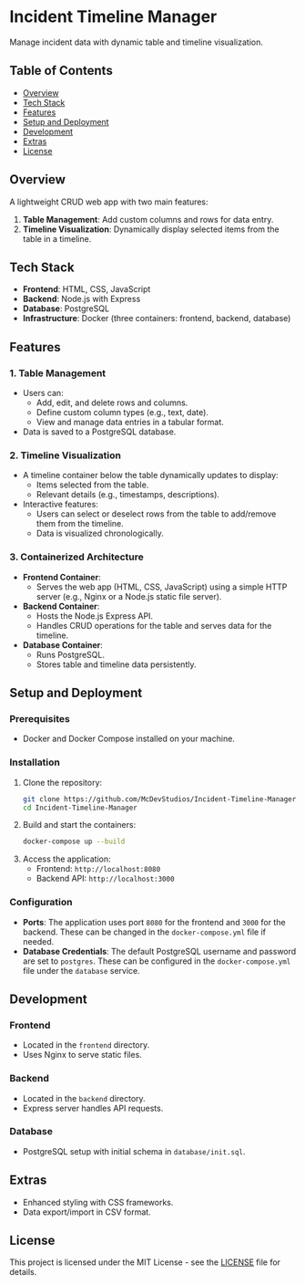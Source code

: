 # Incident Timeline Manager
Manage incident data with dynamic table and timeline visualization.

## Table of Contents
- [Overview](#overview)
- [Tech Stack](#tech-stack)
- [Features](#features)
- [Setup and Deployment](#setup-and-deployment)
- [Development](#development)
- [Extras](#extras)
- [License](#license)

## Overview
A lightweight CRUD web app with two main features:
1. **Table Management**: Add custom columns and rows for data entry.
2. **Timeline Visualization**: Dynamically display selected items from the table in a timeline.

## Tech Stack
- **Frontend**: HTML, CSS, JavaScript
- **Backend**: Node.js with Express
- **Database**: PostgreSQL
- **Infrastructure**: Docker (three containers: frontend, backend, database)

## Features

### 1. Table Management
- Users can:
  - Add, edit, and delete rows and columns.
  - Define custom column types (e.g., text, date).
  - View and manage data entries in a tabular format.
- Data is saved to a PostgreSQL database.

### 2. Timeline Visualization
- A timeline container below the table dynamically updates to display:
  - Items selected from the table.
  - Relevant details (e.g., timestamps, descriptions).
- Interactive features:
  - Users can select or deselect rows from the table to add/remove them from the timeline.
  - Data is visualized chronologically.

### 3. Containerized Architecture
- **Frontend Container**:
  - Serves the web app (HTML, CSS, JavaScript) using a simple HTTP server (e.g., Nginx or a Node.js static file server).
- **Backend Container**:
  - Hosts the Node.js Express API.
  - Handles CRUD operations for the table and serves data for the timeline.
- **Database Container**:
  - Runs PostgreSQL.
  - Stores table and timeline data persistently.

## Setup and Deployment

### Prerequisites
- Docker and Docker Compose installed on your machine.

### Installation
1. Clone the repository:
   ```bash
   git clone https://github.com/McDevStudios/Incident-Timeline-Manager.git
   cd Incident-Timeline-Manager  

3. Build and start the containers:
   ```bash
   docker-compose up --build  

5. Access the application:
   - Frontend: `http://localhost:8080`
   - Backend API: `http://localhost:3000`

### Configuration
- **Ports**: The application uses port `8080` for the frontend and `3000` for the backend. These can be changed in the `docker-compose.yml` file if needed.
- **Database Credentials**: The default PostgreSQL username and password are set to `postgres`. These can be configured in the `docker-compose.yml` file under the `database` service.

## Development

### Frontend
- Located in the `frontend` directory.
- Uses Nginx to serve static files.

### Backend
- Located in the `backend` directory.
- Express server handles API requests.

### Database
- PostgreSQL setup with initial schema in `database/init.sql`.

## Extras
- Enhanced styling with CSS frameworks.
- Data export/import in CSV format.

## License
This project is licensed under the MIT License - see the [LICENSE](LICENSE) file for details. 
